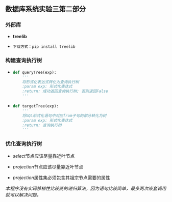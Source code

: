 ## 数据库系统实验三第二部分

### 外部库

- **treelib**

- ```python
  下载方式：pip install treelib
  ```

### 构建查询执行树

- ```python
  def queryTree(exp):
      '''
      将形式化表达式转化为查询执行树
      :param exp: 形式化表达式
      :return: 成功返回查询执行树; 否则返回False
      '''
  ```

- ```python
  def targetTree(exp):
      '''
      将SQL形式化语句中对应from子句的部分转化为树
      :param exp: 形式化表达式
      :return: 查询执行树
      '''
  ```

### 优化查询执行树

- $select$节点应该尽量靠近叶节点

- $projection$节点应该尽量靠近叶节点

- $projection$属性集必须包含其祖宗节点需要的属性

*本程序没有实现移植性比较高的递归算法，因为语句比较简单，最多两次嵌套调用就可以解决问题。*
